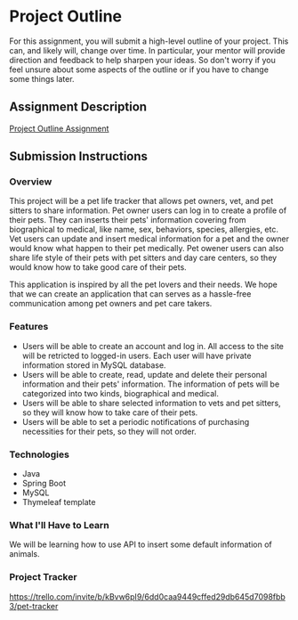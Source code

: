 # Project Outline
For this assignment, you will submit a high-level outline of your project. This can, and likely will, change over time. In particular, your mentor will provide direction and feedback to help sharpen your ideas. So don't worry if you feel unsure about some aspects of the outline or if you have to change some things later.

## Assignment Description
[Project Outline Assignment](https://education.launchcode.org/liftoff/modules/assignments/project-outline)

## Submission Instructions

### Overview
This project will be a pet life tracker that allows pet owners, vet, and pet sitters to share information. Pet owner users can log in to create a profile of their pets. They can inserts their pets' information covering from biographical to medical, like name, sex, behaviors, species, allergies, etc. Vet users can update and insert medical information for a pet and the owner would know what happen to their pet medically. Pet owener users can also share life style of their pets with pet sitters and day care centers, so they would know how to take good care of their pets.

This application is inspired by all the pet lovers and their needs. We hope that we can create an application that can serves as a hassle-free communication among pet owners and pet care takers. 
### Features
* Users will be able to create an account and log in. All access to the site will be retricted to logged-in users. Each user will have private information stored in MySQL database.
* Users will be able to create, read, update and delete their personal information and their pets' information. The information of pets will be categorized into two kinds, biographical and medical.
* Users will be able to share selected information to vets and pet sitters, so they will know how to take care of their pets.
* Users will be able to set a periodic notifications of purchasing necessities for their pets, so they will not order.

### Technologies
* Java
* Spring Boot
* MySQL
* Thymeleaf template

### What I'll Have to Learn
We will be learning how to use API to insert some default information of animals. 

### Project Tracker
https://trello.com/invite/b/kBvw6pI9/6dd0caa9449cffed29db645d7098fbb3/pet-tracker
